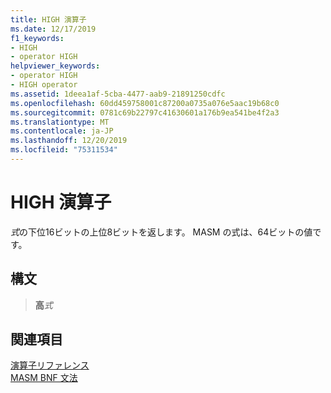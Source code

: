 ```yaml
---
title: HIGH 演算子
ms.date: 12/17/2019
f1_keywords:
- HIGH
- operator HIGH
helpviewer_keywords:
- operator HIGH
- HIGH operator
ms.assetid: 1deea1af-5cba-4477-aab9-21891250cdfc
ms.openlocfilehash: 60dd459758001c87200a0735a076e5aac19b68c0
ms.sourcegitcommit: 0781c69b22797c41630601a176b9ea541be4f2a3
ms.translationtype: MT
ms.contentlocale: ja-JP
ms.lasthandoff: 12/20/2019
ms.locfileid: "75311534"
---
```

# <a name="operator-high"></a>HIGH 演算子

*式*の下位16ビットの上位8ビットを返します。 MASM の式は、64ビットの値です。

## <a name="syntax"></a>構文

> **高***式*

## <a name="see-also"></a>関連項目

[演算子リファレンス](operators-reference.md)\
[MASM BNF 文法](masm-bnf-grammar.md)
